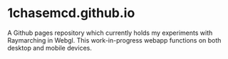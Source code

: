 # 1chasemcd.github.io
A Github pages repository which currently holds my experiments with Raymarching in Webgl. This work-in-progress webapp functions on both desktop and mobile devices.
